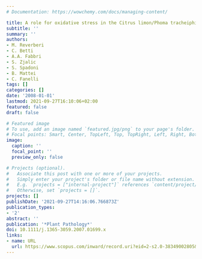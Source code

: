 ```yaml
---
# Documentation: https://wowchemy.com/docs/managing-content/

title: A role for oxidative stress in the Citrus limon/Phoma tracheiphila interaction
subtitle: ''
summary: ''
authors:
- M. Reverberi
- C. Betti
- A.A. Fabbri
- S. Zjalic
- S. Spadoni
- B. Mattei
- C. Fanelli
tags: []
categories: []
date: '2008-01-01'
lastmod: 2021-09-27T16:10:06+02:00
featured: false
draft: false

# Featured image
# To use, add an image named `featured.jpg/png` to your page's folder.
# Focal points: Smart, Center, TopLeft, Top, TopRight, Left, Right, BottomLeft, Bottom, BottomRight.
image:
  caption: ''
  focal_point: ''
  preview_only: false

# Projects (optional).
#   Associate this post with one or more of your projects.
#   Simply enter your project's folder or file name without extension.
#   E.g. `projects = ["internal-project"]` references `content/project/deep-learning/index.md`.
#   Otherwise, set `projects = []`.
projects: []
publishDate: '2021-09-27T14:16:06.766873Z'
publication_types:
- '2'
abstract: ''
publication: '*Plant Pathology*'
doi: 10.1111/j.1365-3059.2007.01699.x
links:
- name: URL
  url: https://www.scopus.com/inward/record.uri?eid=2-s2.0-38349002805&doi=10.1111%2fj.1365-3059.2007.01699.x&partnerID=40&md5=01fa3a8ad9030acacd013becc1728700
---
```

